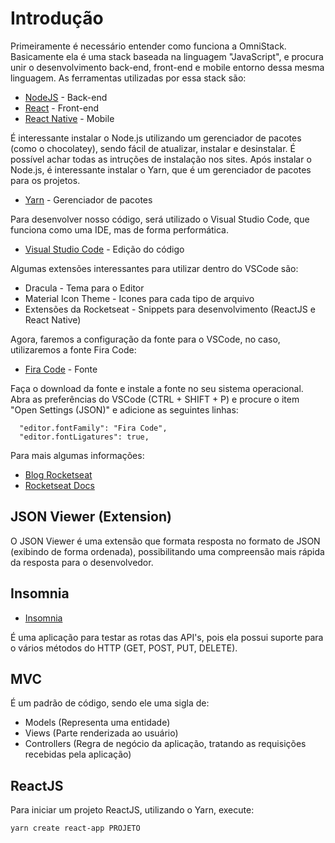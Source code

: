 # Introdução

Primeiramente é necessário entender como funciona a OmniStack. Basicamente ela é uma stack baseada na linguagem "JavaScript", e procura unir o desenvolvimento back-end, front-end e mobile entorno dessa mesma linguagem.
As ferramentas utilizadas por essa stack são:

- [NodeJS](https://nodejs.org/) - Back-end
- [React](https://reactjs.org/) - Front-end
- [React Native](https://facebook.github.io/react-native/) - Mobile

É interessante instalar o Node.js utilizando um gerenciador de pacotes (como o chocolatey), sendo fácil de atualizar, instalar e desinstalar. É possível achar todas as intruções de instalação nos sites.
Após instalar o Node.js, é interessante instalar o Yarn, que é um gerenciador de pacotes para os projetos.

- [Yarn](https://yarnpkg.com/) - Gerenciador de pacotes

Para desenvolver nosso código, será utilizado o Visual Studio Code, que funciona como uma IDE, mas de forma performática.

- [Visual Studio Code](https://code.visualstudio.com/) - Edição do código

Algumas extensões interessantes para utilizar dentro do VSCode são:

- Dracula - Tema para o Editor
- Material Icon Theme - Icones para cada tipo de arquivo
- Extensões da Rocketseat - Snippets para desenvolvimento (ReactJS e React Native)

Agora, faremos a configuração da fonte para o VSCode, no caso, utilizaremos a fonte Fira Code:

- [Fira Code](https://github.com/tonsky/FiraCode) - Fonte

Faça o download da fonte e instale a fonte no seu sistema operacional. Abra as preferências do VSCode (CTRL + SHIFT + P) e procure o item "Open Settings (JSON)" e adicione as seguintes linhas:

```
  "editor.fontFamily": "Fira Code",
  "editor.fontLigatures": true,
```

Para mais algumas informações:

- [Blog Rocketseat](https://blog.rocketseat.com.br/)
- [Rocketseat Docs](https://docs.rocketseat.dev/)

## JSON Viewer (Extension)

O JSON Viewer é uma extensão que formata resposta no formato de JSON (exibindo de forma ordenada), possibilitando uma compreensão mais rápida da resposta para o desenvolvedor.

## Insomnia

- [Insomnia](https://insomnia.rest/)

É uma aplicação para testar as rotas das API's, pois ela possui suporte para o vários métodos do HTTP (GET, POST, PUT, DELETE).

## MVC

É um padrão de código, sendo ele uma sigla de:

- Models (Representa uma entidade)
- Views (Parte renderizada ao usuário)
- Controllers (Regra de negócio da aplicação, tratando as requisições recebidas pela aplicação)

## ReactJS

Para iniciar um projeto ReactJS, utilizando o Yarn, execute:

```bash
yarn create react-app PROJETO
```